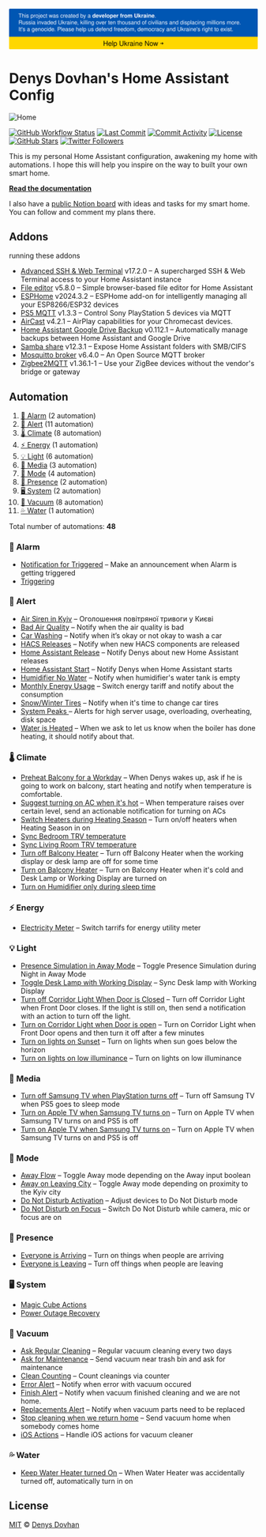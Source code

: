 [![SWUbanner](https://raw.githubusercontent.com/vshymanskyy/StandWithUkraine/main/banner-direct-single.svg)](https://stand-with-ukraine.pp.ua/)

# Denys Dovhan's Home Assistant Config

![Home](https://user-images.githubusercontent.com/3459374/152371766-1d2a1e17-34d3-4fe6-9e6d-aded02f14de1.png)

[![GitHub Workflow Status][github-img]][github-url]
[![Last Commit][last-commit-img]][github-url]
[![Commit Activity][commit-activity-img]][github-url]
[![License][license-img]][license-url]
[![GitHub Stars][stars-img]][github-url]
[![Twitter Followers][twitter-img]][twitter-url]

This is my personal Home Assistant configuration, awakening my home with automations. I hope this will help you inspire on the way to built your own smart home.

[**Read the documentation**](https://denysdovhan.com/smart-home)

I also have a [public Notion board](https://www.notion.so/denysdovhan/f09ea06da5db4cfa84d3ca50417b93b2?v=5fccab53c2fd4ac188ee0b92c2ca1cb9) with ideas and tasks for my smart home. You can follow and comment my plans there.

## Addons

running these addons

<!-- start-addons -->

- [Advanced SSH & Web Terminal](https://github.com/hassio-addons/addon-ssh) v17.2.0 – A supercharged SSH & Web Terminal access to your Home Assistant instance
- [File editor](https://github.com/home-assistant/addons/tree/master/configurator) v5.8.0 – Simple browser-based file editor for Home Assistant
- [ESPHome](https://esphome.io/) v2024.3.2 – ESPHome add-on for intelligently managing all your ESP8266/ESP32 devices
- [PS5 MQTT](https://github.com/FunkeyFlo/ps5-mqtt/tree/main/add-ons/ps5-mqtt) v1.3.3 – Control Sony PlayStation 5 devices via MQTT
- [AirCast](https://github.com/hassio-addons/addon-aircast) v4.2.1 – AirPlay capabilities for your Chromecast devices.
- [Home Assistant Google Drive Backup](https://github.com/sabeechen/hassio-google-drive-backup) v0.112.1 – Automatically manage backups between Home Assistant and Google Drive
- [Samba share](https://github.com/home-assistant/addons/tree/master/samba) v12.3.1 – Expose Home Assistant folders with SMB/CIFS
- [Mosquitto broker](https://github.com/home-assistant/addons/tree/master/mosquitto) v6.4.0 – An Open Source MQTT broker
- [Zigbee2MQTT](https://github.com/zigbee2mqtt/hassio-zigbee2mqtt/tree/master/zigbee2mqtt) v1.36.1-1 – Use your ZigBee devices without the vendor's bridge or gateway
<!-- end-addons -->

## Automation

<!-- start-automations -->

1. [🚨 Alarm](#-alarm) (2 automation)
1. [🔔 Alert](#-alert) (11 automation)
1. [🌡️ Climate](#-climate) (8 automation)
1. [⚡️ Energy](#-energy) (1 automation)
1. [💡 Light](#-light) (6 automation)
1. [🎵 Media](#-media) (3 automation)
1. [🚦 Mode](#-mode) (4 automation)
1. [🔘 Presence](#-presence) (2 automation)
1. [🖥️ System](#-system) (2 automation)
1. [🧹 Vacuum](#-vacuum) (8 automation)
1. [💦 Water](#-water) (1 automation)

Total number of automations: **48**️

### 🚨 Alarm

- [Notification for Triggered](https://github.com/denysdovhan/home-assistant-config/blob/525e83c111a9fdd360b0cd4b99b0cdfd517509e6/automations.yaml#L75) – Make an announcement when Alarm is getting triggered
- [Triggering](https://github.com/denysdovhan/home-assistant-config/blob/525e83c111a9fdd360b0cd4b99b0cdfd517509e6/automations.yaml#L52)

### 🔔 Alert

- [Air Siren in Kyiv](https://github.com/denysdovhan/home-assistant-config/blob/525e83c111a9fdd360b0cd4b99b0cdfd517509e6/automations.yaml#L2) – Оголошення повітряної тривоги у Києві
- [Bad Air Quality](https://github.com/denysdovhan/home-assistant-config/blob/525e83c111a9fdd360b0cd4b99b0cdfd517509e6/automations.yaml#L401) – Notify when the air quality is bad
- [Car Washing](https://github.com/denysdovhan/home-assistant-config/blob/525e83c111a9fdd360b0cd4b99b0cdfd517509e6/automations.yaml#L516) – Notify when it’s okay or not okay to wash a car
- [HACS Releases](https://github.com/denysdovhan/home-assistant-config/blob/525e83c111a9fdd360b0cd4b99b0cdfd517509e6/automations.yaml#L271) – Notify when new HACS components are released
- [Home Assistant Release](https://github.com/denysdovhan/home-assistant-config/blob/525e83c111a9fdd360b0cd4b99b0cdfd517509e6/automations.yaml#L240) – Notify Denys about new Home Assistant releases
- [Home Assistant Start](https://github.com/denysdovhan/home-assistant-config/blob/525e83c111a9fdd360b0cd4b99b0cdfd517509e6/automations.yaml#L308) – Notify Denys when Home Assistant starts
- [Humidifier No Water](https://github.com/denysdovhan/home-assistant-config/blob/525e83c111a9fdd360b0cd4b99b0cdfd517509e6/automations.yaml#L490) – Notify when humidifier's water tank is empty
- [Monthly Energy Usage](https://github.com/denysdovhan/home-assistant-config/blob/525e83c111a9fdd360b0cd4b99b0cdfd517509e6/automations.yaml#L639) – Switch energy tariff and notify about the consumption
- [Snow/Winter Tires](https://github.com/denysdovhan/home-assistant-config/blob/525e83c111a9fdd360b0cd4b99b0cdfd517509e6/automations.yaml#L566) – Notify when it's time to change car tires
- [System Peaks ](https://github.com/denysdovhan/home-assistant-config/blob/525e83c111a9fdd360b0cd4b99b0cdfd517509e6/automations.yaml#L328) – Alerts for high server usage, overloading, overheating, disk space
- [Water is Heated](https://github.com/denysdovhan/home-assistant-config/blob/525e83c111a9fdd360b0cd4b99b0cdfd517509e6/automations.yaml#L1853) – When we ask to let us know when the boiler has done heating, it should notify about that.

### 🌡️ Climate

- [Preheat Balcony for a Workday](https://github.com/denysdovhan/home-assistant-config/blob/525e83c111a9fdd360b0cd4b99b0cdfd517509e6/automations.yaml#L933) – When Denys wakes up, ask if he is going to work on balcony, start heating and notify when temperature is comfortable.
- [Suggest turning on AC when it's hot](https://github.com/denysdovhan/home-assistant-config/blob/525e83c111a9fdd360b0cd4b99b0cdfd517509e6/automations.yaml#LNone) – When temperature raises over certain level, send an actionable notification for turning on ACs
- [Switch Heaters during Heating Season](https://github.com/denysdovhan/home-assistant-config/blob/525e83c111a9fdd360b0cd4b99b0cdfd517509e6/automations.yaml#L768) – Turn on/off heaters when Heating Season in on
- [Sync Bedroom TRV temperature](https://github.com/denysdovhan/home-assistant-config/blob/525e83c111a9fdd360b0cd4b99b0cdfd517509e6/automations.yaml#L759)
- [Sync Living Room TRV temperature](https://github.com/denysdovhan/home-assistant-config/blob/525e83c111a9fdd360b0cd4b99b0cdfd517509e6/automations.yaml#L750)
- [Turn off Balcony Heater](https://github.com/denysdovhan/home-assistant-config/blob/525e83c111a9fdd360b0cd4b99b0cdfd517509e6/automations.yaml#L881) – Turn off Balcony Heater when the working display or desk lamp are off for some time
- [Turn on Balcony Heater](https://github.com/denysdovhan/home-assistant-config/blob/525e83c111a9fdd360b0cd4b99b0cdfd517509e6/automations.yaml#L841) – Turn on Balcony Heater when it's cold and Desk Lamp or Working Display are turned on
- [Turn on Humidifier only during sleep time](https://github.com/denysdovhan/home-assistant-config/blob/525e83c111a9fdd360b0cd4b99b0cdfd517509e6/automations.yaml#L1979)

### ⚡️ Energy

- [Electricity Meter](https://github.com/denysdovhan/home-assistant-config/blob/525e83c111a9fdd360b0cd4b99b0cdfd517509e6/automations.yaml#L679) – Switch tarrifs for energy utility meter

### 💡 Light

- [Presence Simulation in Away Mode](https://github.com/denysdovhan/home-assistant-config/blob/525e83c111a9fdd360b0cd4b99b0cdfd517509e6/automations.yaml#L1319) – Toggle Presence Simulation during Night in Away Mode
- [Toggle Desk Lamp with Working Display](https://github.com/denysdovhan/home-assistant-config/blob/525e83c111a9fdd360b0cd4b99b0cdfd517509e6/automations.yaml#L1234) – Sync Desk lamp with Working Display
- [Turn off Corridor Light When Door is Closed](https://github.com/denysdovhan/home-assistant-config/blob/525e83c111a9fdd360b0cd4b99b0cdfd517509e6/automations.yaml#L1158) – Turn off Corridor Light when Front Door closes. If the light is still on, then send a notification with an action to turn off the light.
- [Turn on Corridor Light when Door is open](https://github.com/denysdovhan/home-assistant-config/blob/525e83c111a9fdd360b0cd4b99b0cdfd517509e6/automations.yaml#L1135) – Turn on Corridor Light when Front Door opens and then turn it off after a few minutes
- [Turn on lights on Sunset](https://github.com/denysdovhan/home-assistant-config/blob/525e83c111a9fdd360b0cd4b99b0cdfd517509e6/automations.yaml#L1027) – Turn on lights when sun goes below the horizon
- [Turn on lights on low illuminance](https://github.com/denysdovhan/home-assistant-config/blob/525e83c111a9fdd360b0cd4b99b0cdfd517509e6/automations.yaml#L1076) – Turn on lights on low illuminance

### 🎵 Media

- [Turn off Samsung TV when PlayStation turns off](https://github.com/denysdovhan/home-assistant-config/blob/525e83c111a9fdd360b0cd4b99b0cdfd517509e6/automations.yaml#L95) – Turn off Samsung TV when PS5 goes to sleep mode
- [Turn on Apple TV when Samsung TV turns on](https://github.com/denysdovhan/home-assistant-config/blob/525e83c111a9fdd360b0cd4b99b0cdfd517509e6/automations.yaml#L2148) – Turn on Apple TV when Samsung TV turns on and PS5 is off
- [Turn on Apple TV when Samsung TV turns on](https://github.com/denysdovhan/home-assistant-config/blob/525e83c111a9fdd360b0cd4b99b0cdfd517509e6/automations.yaml#L2148) – Turn on Apple TV when Samsung TV turns on and PS5 is off

### 🚦 Mode

- [Away Flow](https://github.com/denysdovhan/home-assistant-config/blob/525e83c111a9fdd360b0cd4b99b0cdfd517509e6/automations.yaml#L1285) – Toggle Away mode depending on the Away input boolean
- [Away on Leaving City](https://github.com/denysdovhan/home-assistant-config/blob/525e83c111a9fdd360b0cd4b99b0cdfd517509e6/automations.yaml#L1295) – Toggle Away mode depending on proximity to the Kyiv city
- [Do Not Disturb Activation](https://github.com/denysdovhan/home-assistant-config/blob/525e83c111a9fdd360b0cd4b99b0cdfd517509e6/automations.yaml#L1250) – Adjust devices to Do Not Disturb mode
- [Do Not Disturb on Focus](https://github.com/denysdovhan/home-assistant-config/blob/525e83c111a9fdd360b0cd4b99b0cdfd517509e6/automations.yaml#L1267) – Switch Do Not Disturb while camera, mic or focus are on

### 🔘 Presence

- [Everyone is Arriving](https://github.com/denysdovhan/home-assistant-config/blob/525e83c111a9fdd360b0cd4b99b0cdfd517509e6/automations.yaml#L1347) – Turn on things when people are arriving
- [Everyone is Leaving](https://github.com/denysdovhan/home-assistant-config/blob/525e83c111a9fdd360b0cd4b99b0cdfd517509e6/automations.yaml#L1427) – Turn off things when people are leaving

### 🖥️ System

- [Magic Cube Actions](https://github.com/denysdovhan/home-assistant-config/blob/525e83c111a9fdd360b0cd4b99b0cdfd517509e6/automations.yaml#L118)
- [Power Outage Recovery](https://github.com/denysdovhan/home-assistant-config/blob/525e83c111a9fdd360b0cd4b99b0cdfd517509e6/automations.yaml#L1921)

### 🧹 Vacuum

- [Ask Regular Cleaning](https://github.com/denysdovhan/home-assistant-config/blob/525e83c111a9fdd360b0cd4b99b0cdfd517509e6/automations.yaml#L1499) – Regular vacuum cleaning every two days
- [Ask for Maintenance](https://github.com/denysdovhan/home-assistant-config/blob/525e83c111a9fdd360b0cd4b99b0cdfd517509e6/automations.yaml#L1638) – Send vacuum near trash bin and ask for maintenance
- [Clean Counting](https://github.com/denysdovhan/home-assistant-config/blob/525e83c111a9fdd360b0cd4b99b0cdfd517509e6/automations.yaml#L2202) – Count cleanings via counter
- [Error Alert](https://github.com/denysdovhan/home-assistant-config/blob/525e83c111a9fdd360b0cd4b99b0cdfd517509e6/automations.yaml#L1610) – Notify when error with vacuum occured
- [Finish Alert](https://github.com/denysdovhan/home-assistant-config/blob/525e83c111a9fdd360b0cd4b99b0cdfd517509e6/automations.yaml#L1577) – Notify when vacuum finished cleaning and we are not home.
- [Replacements Alert](https://github.com/denysdovhan/home-assistant-config/blob/525e83c111a9fdd360b0cd4b99b0cdfd517509e6/automations.yaml#L1702) – Notify when vacuum parts need to be replaced
- [Stop cleaning when we return home](https://github.com/denysdovhan/home-assistant-config/blob/525e83c111a9fdd360b0cd4b99b0cdfd517509e6/automations.yaml#L1559) – Send vacuum home when somebody comes home
- [iOS Actions](https://github.com/denysdovhan/home-assistant-config/blob/525e83c111a9fdd360b0cd4b99b0cdfd517509e6/automations.yaml#L1782) – Handle iOS actions for vacuum cleaner

### 💦 Water

- [Keep Water Heater turned On](https://github.com/denysdovhan/home-assistant-config/blob/525e83c111a9fdd360b0cd4b99b0cdfd517509e6/automations.yaml#L2175) – When Water Heater was accidentally turned off, automatically turn in on
<!-- end-automations -->

## License

[MIT][license-url] © [Denys Dovhan][denysdovhan]

<!-- References -->

[github-url]: https://github.com/denysdovhan/home-assistant-config
[github-img]: https://img.shields.io/github/actions/workflow/status/denysdovhan/home-assistant-config/homeassistant.yml?style=flat-square
[last-commit-img]: https://img.shields.io/github/last-commit/denysdovhan/home-assistant-config?style=flat-square
[commit-activity-img]: https://img.shields.io/github/commit-activity/m/denysdovhan/home-assistant-config?style=flat-square
[license-url]: https://github.com/denysdovhan/home-assistant-config/blob/master/LICENSE
[license-img]: https://img.shields.io/github/license/denysdovhan/home-assistant-config?style=flat-square
[twitter-url]: https://twitter.com/denysdovhan
[twitter-img]: https://img.shields.io/twitter/follow/denysdovhan?label=Follow
[stars-img]: https://img.shields.io/github/stars/denysdovhan/home-assistant-config?style=social
[denysdovhan]: https://denysdovhan.com
